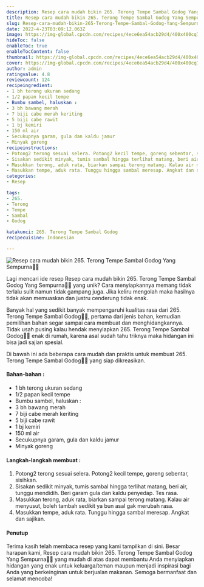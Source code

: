 ```yaml
---
description: Resep cara mudah bikin 265. Terong Tempe Sambal Godog Yang Sempurna"
title: Resep cara mudah bikin 265. Terong Tempe Sambal Godog Yang Sempurna
slug: Resep-cara-mudah-bikin-265-Terong-Tempe-Sambal-Godog-Yang-Sempurna
date: 2022-4-23T03:09:12.063Z
image: https://img-global.cpcdn.com/recipes/4ece6ea54acb29d4/400x400cq70/photo.jpg
hideToc: false
enableToc: true
enableTocContent: false
thumbnail: https://img-global.cpcdn.com/recipes/4ece6ea54acb29d4/400x400cq70/photo.jpg
cover: https://img-global.cpcdn.com/recipes/4ece6ea54acb29d4/400x400cq70/photo.jpg
author: admin
ratingvalue: 4.8
reviewcount: 124
recipeingredient:
- 1 bh terong ukuran sedang
- 1/2 papan kecil tempe
- Bumbu sambel, haluskan :
- 3 bh bawang merah
- 7 biji cabe merah keriting
- 5 biji cabe rawit
- 1 bj kemiri
- 150 ml air
- Secukupnya garam, gula dan kaldu jamur
- Minyak goreng
recipeinstructions:
- Potong2 terong sesuai selera. Potong2 kecil tempe, goreng sebentar, sisihkan.
- Sisakan sedikit minyak, tumis sambal hingga terlihat matang, beri air, tunggu mendidih. Beri garam gula dan kaldu penyedap. Tes rasa.
- Masukkan terong, aduk rata, biarkan sampai terong matang. Kalau air menyusut, boleh tambah sedikit ya bun asal gak merubah rasa.
- Masukkan tempe, aduk rata. Tunggu hingga sambal meresap. Angkat dan sajikan.
categories:
- Resep

tags:
- 265.
- Terong
- Tempe
- Sambal
- Godog

katakunci: 265. Terong Tempe Sambal Godog
recipecuisine: Indonesian

---
```


![Resep cara mudah bikin 265. Terong Tempe Sambal Godog Yang Sempurna👩‍🍳](https://img-global.cpcdn.com/recipes/4ece6ea54acb29d4/400x400cq70/photo.jpg)

Lagi mencari ide resep Resep cara mudah bikin 265. Terong Tempe Sambal Godog Yang Sempurna👩‍🍳 yang unik? Cara menyiapkannya memang tidak terlalu sulit namun tidak gampang juga. Jika keliru mengolah maka hasilnya tidak akan memuaskan dan justru cenderung tidak enak.

Banyak hal yang sedikit banyak mempengaruhi kualitas rasa dari 265. Terong Tempe Sambal Godog👩‍🍳, pertama dari jenis bahan, kemudian pemilihan bahan segar sampai cara membuat dan menghidangkannya. Tidak usah pusing kalau hendak menyiapkan 265. Terong Tempe Sambal Godog👩‍🍳 enak di rumah, karena asal sudah tahu triknya maka hidangan ini bisa jadi sajian spesial.

Di bawah ini ada beberapa cara mudah dan praktis untuk membuat 265. Terong Tempe Sambal Godog👩‍🍳 yang siap dikreasikan.

<!--inarticleads1-->

#### Bahan-bahan :

- 1 bh terong ukuran sedang
- 1/2 papan kecil tempe
- Bumbu sambel, haluskan :
- 3 bh bawang merah
- 7 biji cabe merah keriting
- 5 biji cabe rawit
- 1 bj kemiri
- 150 ml air
- Secukupnya garam, gula dan kaldu jamur
- Minyak goreng

<!--inarticleads2-->

#### Langkah-langkah membuat :

1. Potong2 terong sesuai selera. Potong2 kecil tempe, goreng sebentar, sisihkan.
1. Sisakan sedikit minyak, tumis sambal hingga terlihat matang, beri air, tunggu mendidih. Beri garam gula dan kaldu penyedap. Tes rasa.
1. Masukkan terong, aduk rata, biarkan sampai terong matang. Kalau air menyusut, boleh tambah sedikit ya bun asal gak merubah rasa.
1. Masukkan tempe, aduk rata. Tunggu hingga sambal meresap. Angkat dan sajikan.

#### Penutup

Terima kasih telah membaca resep yang kami tampilkan di sini. Besar harapan kami, Resep cara mudah bikin 265. Terong Tempe Sambal Godog Yang Sempurna👩‍🍳 yang mudah di atas dapat membantu Anda menyiapkan hidangan yang enak untuk keluarga/teman maupun menjadi inspirasi bagi Anda yang berkeinginan untuk berjualan makanan. Semoga bermanfaat dan selamat mencoba!